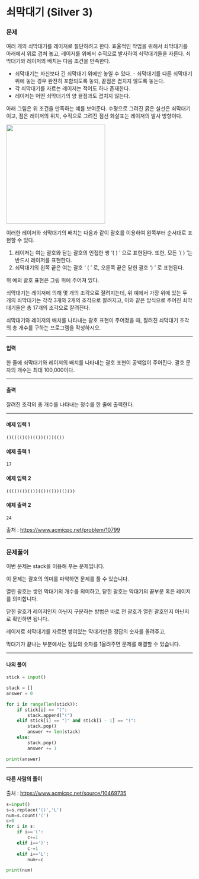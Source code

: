 # 쇠막대기 (Silver 3)

### 문제

여러 개의 쇠막대기를 레이저로 절단하려고 한다. 효율적인 작업을 위해서 쇠막대기를 아래에서 위로 겹쳐 놓고, 레이저를 위에서 수직으로 발사하여 쇠막대기들을 자른다. 쇠막대기와 레이저의 배치는 다음 조건을 만족한다.

* 쇠막대기는 자신보다 긴 쇠막대기 위에만 놓일 수 있다. - 쇠막대기를 다른 쇠막대기 위에 놓는 경우 완전히 포함되도록 놓되, 끝점은 겹치지 않도록 놓는다.
* 각 쇠막대기를 자르는 레이저는 적어도 하나 존재한다.
* 레이저는 어떤 쇠막대기의 양 끝점과도 겹치지 않는다. 

아래 그림은 위 조건을 만족하는 예를 보여준다. 수평으로 그려진 굵은 실선은 쇠막대기이고, 점은 레이저의 위치, 수직으로 그려진 점선 화살표는 레이저의 발사 방향이다.

<img src="https://onlinejudgeimages.s3-ap-northeast-1.amazonaws.com/problem/10799/1.png" width=267>

이러한 레이저와 쇠막대기의 배치는 다음과 같이 괄호를 이용하여 왼쪽부터 순서대로 표현할 수 있다.

1. 레이저는 여는 괄호와 닫는 괄호의 인접한 쌍 ‘( ) ’ 으로 표현된다. 또한, 모든 ‘( ) ’는 반드시 레이저를 표현한다.
2. 쇠막대기의 왼쪽 끝은 여는 괄호 ‘ ( ’ 로, 오른쪽 끝은 닫힌 괄호 ‘) ’ 로 표현된다. 

위 예의 괄호 표현은 그림 위에 주어져 있다.

쇠막대기는 레이저에 의해 몇 개의 조각으로 잘려지는데, 위 예에서 가장 위에 있는 두 개의 쇠막대기는 각각 3개와 2개의 조각으로 잘려지고, 이와 같은 방식으로 주어진 쇠막대기들은 총 17개의 조각으로 잘려진다. 

쇠막대기와 레이저의 배치를 나타내는 괄호 표현이 주어졌을 때, 잘려진 쇠막대기 조각의 총 개수를 구하는 프로그램을 작성하시오.

---

#### 입력

한 줄에 쇠막대기와 레이저의 배치를 나타내는 괄호 표현이 공백없이 주어진다. 괄호 문자의 개수는 최대 100,000이다. 

---

#### 출력

잘려진 조각의 총 개수를 나타내는 정수를 한 줄에 출력한다.

---

#### 예제 입력 1
~~~
()(((()())(())()))(())
~~~

#### 예제 출력 1
~~~
17
~~~

#### 예제 입력 2
~~~
(((()(()()))(())()))(()())
~~~

#### 예제 출력 2
~~~
24
~~~

출처 : https://www.acmicpc.net/problem/10799

---

### 문제풀이

이번 문제는 stack을 이용해 푸는 문제입니다.   

이 문제는 괄호의 의미를 파악하면 문제를 풀 수 있습니다.

열린 괄호는 쌓인 막대기의 개수를 의미하고, 닫힌 괄호는 막대기의 끝부분 혹은 레이저를 의미합니다.

닫힌 괄호가 레이저인지 아닌지 구분하는 방법은 바로 전 괄호가 열린 괄호인지 아닌지로 확인하면 됩니다.

레이저로 쇠막대기를 자르면 쌓여있는 막대기만큼 정답의 숫자를 올려주고,

막대기가 끝나는 부분에서는 정답의 숫자를 1올려주면 문제를 해결할 수 있습니다.

---

#### 나의 풀이

~~~python
stick = input()

stack = []
answer = 0

for i in range(len(stick)):
    if stick[i] == "(":
        stack.append("(")
    elif stick[i] == ")" and stick[i - 1] == "(":
        stack.pop()
        answer += len(stack)
    else:
        stack.pop()
        answer += 1

print(answer)
~~~

---

#### 다른 사람의 풀이

출처 : https://www.acmicpc.net/source/10469735

~~~python
s=input()
s=s.replace('()','L')
num=s.count('(')
c=0
for i in s:
	if i=='(':
		c+=1
	elif i==')':
		c-=1
	elif i=='L':
		num+=c

print(num)
~~~
